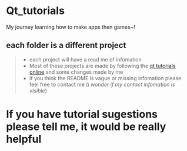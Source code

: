 # Qt_tutorials
My journey learning how to make apps then games~!
## each folder is a different project
> * each project will have a read me of infomation
> * Most of these projects are made by following the [qt tutorials online](https://doc.qt.io/qt-6/qtexamplesandtutorials.html) and some changes made by me
> * if you think the README is vague or missing infomation please feel free to contact me (*i wonder if my contact infomation is visible*)


# If you have tutorial sugestions please tell me, it would be really helpful